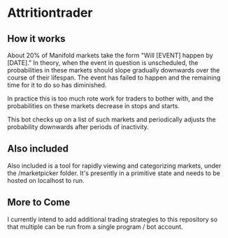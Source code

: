# Attritiontrader

## How it works
About 20% of Manifold markets take the form "Will [EVENT] happen by [DATE]." In theory, when the event in question is unscheduled, the probabilities in these markets should slope gradually downwards over the course of their lifespan. The event has failed to happen and the remaining time for it to do so has diminished. 

In practice this is too much rote work for traders to bother with, and the probabilities on these markets decrease in stops and starts.

This bot checks up on a list of such markets and periodically adjusts the probability downwards after periods of inactivity.

## Also included
Also included is a tool for rapidly viewing and categorizing markets, under the /marketpicker folder. It's presently in a primitive state and needs to be hosted on localhost to run.

## More to Come
I currently intend to add additional trading strategies to this repository so that multiple can be run from a single program / bot account.
